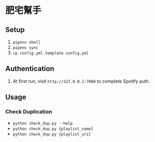 # 肥宅幫手

## Setup
1. `pipenv shell`
2. `pipenv sync`
3. `cp config.yml.template config.yml`

## Authentication
1. At first run, visit `http://127.0.0.1:7000` to complete Spotify auth.

## Usage

### Check Duplication
* `python check_dup.py --help`
* `python check_dup.py {playlist_name}`
* `python check_dup.py {playlist_uri}`
